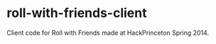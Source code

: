 roll-with-friends-client
========================

Client code for Roll with Friends made at HackPrinceton Spring 2014.
